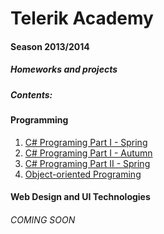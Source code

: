 Telerik Academy
===============
#### Season 2013/2014

##### Homeworks and projects

##### Contents:
#### Programming
 1.  [C# Programing Part I - Spring](https://github.com/Anastasoff/Telerik-Academy/tree/master/Programming/CSharpPartOne-Spring)
 2.  [C# Programing Part I - Autumn](https://github.com/Anastasoff/Telerik-Academy/tree/master/Programming/CSharpPartOne-Autumn)
 3.  [C# Programing Part II - Spring](https://github.com/Anastasoff/Telerik-Academy/tree/master/Programming/CSharpPartTwo-Spring)
 4.  [Object-oriented Programing](https://github.com/Anastasoff/Telerik-Academy/tree/master/Programming/OOP)

#### Web Design and UI Technologies

###### COMING SOON

